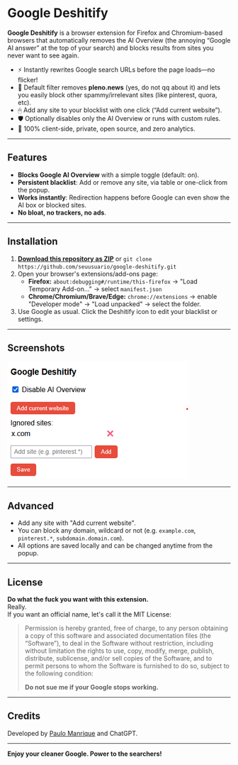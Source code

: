# Google Deshitify

**Google Deshitify** is a browser extension for Firefox and Chromium-based browsers that automatically removes the AI Overview (the annoying “Google AI answer” at the top of your search) and blocks results from sites you never want to see again.

- ⚡️ Instantly rewrites Google search URLs before the page loads—no flicker!
- 🧹 Default filter removes **pleno.news** (yes, do not qq about it) and lets you easily block other spammy/irrelevant sites (like pinterest, quora, etc).
- 🖱 Add any site to your blocklist with one click (“Add current website”).
- 🛡 Optionally disables only the AI Overview or runs with custom rules.
- 🖤 100% client-side, private, open source, and zero analytics.

---

## Features

- **Blocks Google AI Overview** with a simple toggle (default: on).
- **Persistent blacklist**: Add or remove any site, via table or one-click from the popup.
- **Works instantly**: Redirection happens before Google can even show the AI box or blocked sites.
- **No bloat, no trackers, no ads**.

---

## Installation

1. **[Download this repository as ZIP](https://github.com/seuusuario/google-deshitify/archive/refs/heads/main.zip)** or `git clone https://github.com/seuusuario/google-deshitify.git`
2. Open your browser's extensions/add-ons page:
   - **Firefox:** `about:debugging#/runtime/this-firefox` → "Load Temporary Add-on..." → select `manifest.json`
   - **Chrome/Chromium/Brave/Edge:** `chrome://extensions` → enable "Developer mode" → "Load unpacked" → select the folder.
3. Use Google as usual. Click the Deshitify icon to edit your blacklist or settings.

---

## Screenshots

![Screenshot of Google Deshitify extension](docs/screenshot.png)

---

## Advanced

- Add any site with "Add current website".
- You can block any domain, wildcard or not (e.g. `example.com`, `pinterest.*`, `subdomain.domain.com`).
- All options are saved locally and can be changed anytime from the popup.

---

## License

**Do what the fuck you want with this extension.**  
Really.  
If you want an official name, let's call it the MIT License:  
> Permission is hereby granted, free of charge, to any person obtaining a copy of this software and associated documentation files (the “Software”), to deal in the Software without restriction, including without limitation the rights to use, copy, modify, merge, publish, distribute, sublicense, and/or sell copies of the Software, and to permit persons to whom the Software is furnished to do so, subject to the following condition:  
>
> **Do not sue me if your Google stops working.**

---

## Credits

Developed by [Paulo Manrique](https://github.com/paulomanrique) and ChatGPT.  

---

**Enjoy your cleaner Google. Power to the searchers!**
